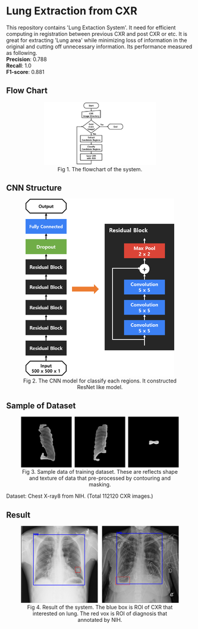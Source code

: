 <h1>Lung Extraction from CXR</h1>

This repository contains 'Lung Extaction System'. It need for efficient computing in registration between previous CXR and post CXR or etc. It is great for extracting 'Lung area' while minimizing loss of information in the original and cutting off unnecessary information. Its performance measured as following.</br>
<strong>Precision</strong>: 0.788</br>
<strong>Recall</strong>: 1.0</br>
<strong>F1-score</strong>: 0.881</br>  

<h2>Flow Chart</h2>
<figure>
  <center>
    <img src="./readme/flowchart.png" alt="Flowchart" id="flow" title="Flowchart" style="width: 300px;">
    <figcaption>Fig 1. The flowchart of the system.</figcaption>
  </center>
</figure>  

<h2>CNN Structure</h2>
<p align="justify">
<figure>
  <center>
    <img src="./readme/model.png" alt="ResNet" id="resnet" title="ResNet" style="width: 400px;">
    <figcaption>Fig 2. The CNN model for classify each regions. It constructed ResNet like model.</figcaption>
  </center>
</figure>  
</p>

<h2>Sample of Dataset</h2>
<figure>
  <center>
    <img src="./readme/datasample.png" alt="Datasample" id="datasample" title="Datasample">
    <figcaption>Fig 3. Sample data of training dataset. These are reflects shape and texture of data that pre-processed by contouring and masking.</figcaption>
  </center>
</figure>  


Dataset: <a hfef="https://nihcc.app.box.com/v/ChestXray-NIHCC">Chest X-ray8</a> from NIH. (Total 112120 CXR images.)

<h2>Result</h2>
<figure>
  <center>
    <img src="./readme/result.png" alt="Result" id="result" title="result">
    <figcaption>Fig 4. Result of the system. The blue box is ROI of CXR that interested on lung. The red vox is ROI of diagnosis that annotated by NIH.</figcaption>
  </center>
</figure>

